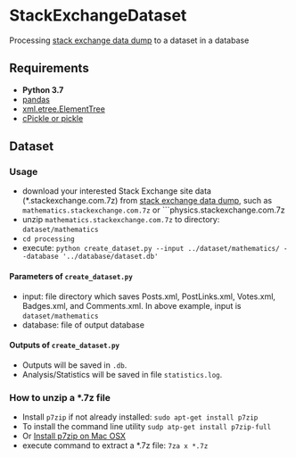 # StackExchangeDataset

Processing [stack exchange data dump](https://archive.org/details/stackexchange) to a dataset in a database

## Requirements

* **Python 3.7**
* [pandas](http://pandas.pydata.org/)
* [xml.etree.ElementTree](https://docs.python.org/2/library/xml.etree.elementtree.html)
* [cPickle or pickle](https://docs.python.org/3/library/pickle.html)

## Dataset

### Usage

* download your interested Stack Exchange site data (*.stackexchange.com.7z) from [stack exchange data dump](https://archive.org/details/stackexchange), such as ```mathematics.stackexchange.com.7z``` or ```physics.stackexchange.com.7z
* unzip ```mathematics.stackexchange.com.7z``` to directory: ```dataset/mathematics```
* ```cd processing```
* execute: ```python create_dataset.py --input ../dataset/mathematics/ --database '../database/dataset.db'```

#### Parameters of ```create_dataset.py```

* input: file directory which saves Posts.xml, PostLinks.xml, Votes.xml, Badges.xml, and Comments.xml. In above example, input is ```dataset/mathematics```
* database: file of output database

#### Outputs of ```create_dataset.py```

* Outputs will be saved in ```.db```.
* Analysis/Statistics will be saved in file ```statistics.log```.

### How to unzip a *.7z file

* Install ```p7zip``` if not already installed: ```sudo apt-get install p7zip```
* To install the command line utility ```sudp atp-get install p7zip-full```
* Or [Install p7zip on Mac OSX](http://macappstore.org/p7zip/)
* execute command to extract a *.7z file: ```7za x *.7z```

